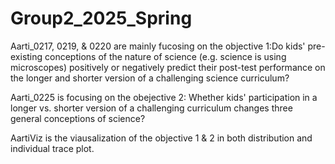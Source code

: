 # Group2_2025_Spring

Aarti_0217, 0219, & 0220 are mainly fucosing on the objective 1:Do  kids' pre-existing conceptions of the nature of science (e.g. science is using microscopes) positively or negatively predict their post-test performance on the longer and shorter version of a challenging science curriculum?


Aarti_0225 is focusing on the obejective 2: Whether kids' participation in a longer vs. shorter version of a challenging curriculum changes three general conceptions of science?

AartiViz is the viausalization of the objective 1 & 2 in both distribution and individual trace plot.

